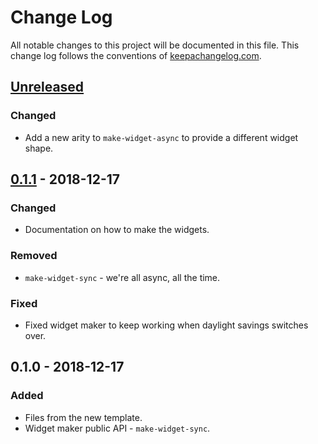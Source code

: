 # Change Log
All notable changes to this project will be documented in this file. This change log follows the conventions of [keepachangelog.com](http://keepachangelog.com/).

## [Unreleased]
### Changed
- Add a new arity to `make-widget-async` to provide a different widget shape.

## [0.1.1] - 2018-12-17
### Changed
- Documentation on how to make the widgets.

### Removed
- `make-widget-sync` - we're all async, all the time.

### Fixed
- Fixed widget maker to keep working when daylight savings switches over.

## 0.1.0 - 2018-12-17
### Added
- Files from the new template.
- Widget maker public API - `make-widget-sync`.

[Unreleased]: https://github.com/your-name/whopper/compare/0.1.1...HEAD
[0.1.1]: https://github.com/your-name/whopper/compare/0.1.0...0.1.1
